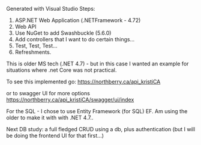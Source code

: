 ﻿Generated with Visual Studio 
Steps: 
1. ASP.NET Web Application (.NETFramework - 4.72) 
2. Web API 
3. Use NuGet to add Swashbuckle (5.6.0)
4. Add controllers that I want to do certain things...
5. Test, Test, Test...
6. Refreshments.

This is older MS tech (.NET 4.7) - but in this case I wanted an example for situations where .net Core was not practical. 

To see this implemented go:
https://northberry.ca/api_kristiCA


or to swagger UI for more options
https://northberry.ca/api_kristiCA/swagger/ui/index
 
For the SQL - I chose to use Entity Framework (for SQL) EF.   Am using the older to make it with with .NET 4.7..

Next DB study: a full fledged CRUD using a db, plus authentication (but I will be doing the frontend UI for that first...)